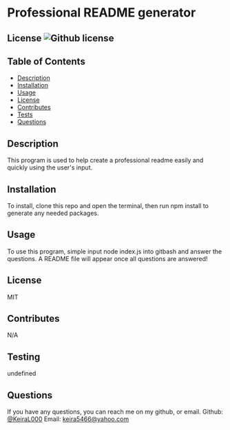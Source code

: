 # Professional README generator
  ## License ![Github license](https://img.shields.io/badge/license-MIT-yellow.svg)
  ## Table of Contents
  - [Description](#description)
  - [Installation](#installation)
  - [Usage](#usage)
  - [License](#license)
  - [Contributes](#contributes)
  - [Tests](#tests)
  - [Questions](#questions)
  ## Description
  This program is used to help create a professional readme easily and quickly using the user's input.
  ## Installation
  To install, clone this repo and open the terminal, then run npm install to generate any needed packages.
  ## Usage
  To use this program, simple input node index.js into gitbash and answer the questions. A README file will appear once all questions are answered!
  ## License
  MIT
  ## Contributes
  N/A
  ## Testing
  undefined
  ## Questions
  If you have any questions, you can reach me on my github, or email.
  Github: [@KeiraL000](www.github.com/KeiraL000)
  Email: keira5466@yahoo.com
